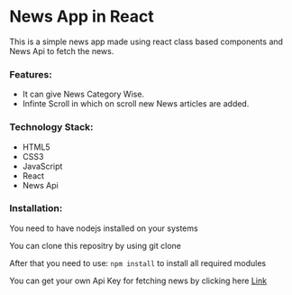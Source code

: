 <h1>News App in React</h1>
<p>This is a simple news app made using react class based components and News Api to fetch the news.</p>
<h3>Features: </h3>
<ul>
<li>It can give News Category Wise.</li>
<li>Infinte Scroll in which on scroll new News articles are added.</li>
</ul>
<h3>Technology Stack: </h3>
<ul>
<li>HTML5</li>
<li>CSS3</li>
<li>JavaScript</li>
<li>React</li>
<li>News Api</li>
</ul>
<h3>Installation: </h3>
<p>You need to have nodejs installed on your systems</p>
<p>You can clone this repositry by using git clone</p>
<p>After that you need to use: <code>npm install</code> to install all required modules</p>
<p>You can get your own Api Key for fetching news by clicking here <a href="https://newsapi.org/" targe="_blank">Link</a></p>
